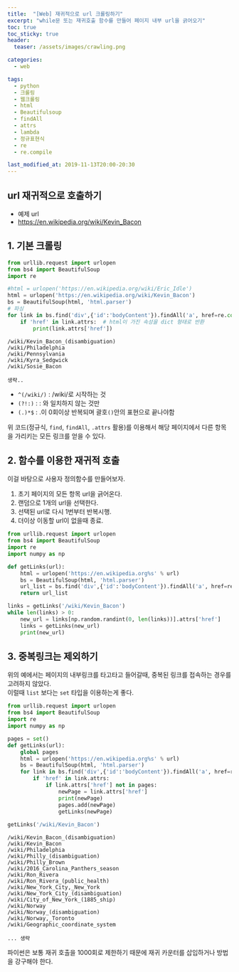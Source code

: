 ```yaml
---
title:  "[Web] 재귀적으로 url 크롤링하기"
excerpt: "while문 또는 재귀호출 함수를 만들어 페이지 내부 url을 긁어오기"
toc: true
toc_sticky: true
header:
  teaser: /assets/images/crawling.png

categories:
  - web

tags:
  - python
  - 크롤링
  - 웹크롤링
  - html
  - Beautifulsoup
  - findAll
  - attrs
  - lambda
  - 정규표현식
  - re
  - re.compile

last_modified_at: 2019-11-13T20:00-20:30
---
```



## url 재귀적으로 호출하기  

- 예제 url
- https://en.wikipedia.org/wiki/Kevin_Bacon

## 1. 기본 크롤링  


```python
from urllib.request import urlopen
from bs4 import BeautifulSoup
import re

#html = urlopen('https://en.wikipedia.org/wiki/Eric_Idle')
html = urlopen('https://en.wikipedia.org/wiki/Kevin_Bacon')
bs = BeautifulSoup(html, 'html.parser')
# 파싱
for link in bs.find('div',{'id':'bodyContent'}).findAll('a', href=re.compile("^(/wiki/)((?!:).)*$")):
    if 'href' in link.attrs:  # html이 가진 속성을 dict 형태로 반환
        print(link.attrs['href'])
```

    /wiki/Kevin_Bacon_(disambiguation)
    /wiki/Philadelphia
    /wiki/Pennsylvania
    /wiki/Kyra_Sedgwick
    /wiki/Sosie_Bacon

    생략..

- `^(/wiki/)` : /wiki/로 시작하는 것  
- `(?!:)` : : 와 일치하지 않는 것만
- `(.)*$` : .이 0회이상 반복되며 괄호`()`안의 표현으로 끝나야함  


위 코드(정규식, `find`, `findAll`, `.attrs` 활용)를 이용해서 해당 페이지에서 다른 항목을 가리키는 모든 링크를 얻을 수 있다.  

## 2. 함수를 이용한 재귀적 호출  


이걸 바탕으로 사용자 정의함수를 만들어보자.  

1. 초기 페이지의 모든 항목 url을 긁어온다.  
2. 랜덤으로 1개의 url을 선택한다.  
3. 선택된 url로 다시 1번부터 반복시행.  
4. 더이상 이동할 url이 없을때 종료.  


```python
from urllib.request import urlopen
from bs4 import BeautifulSoup
import re
import numpy as np

def getLinks(url):
    html = urlopen('https://en.wikipedia.org%s' % url)
    bs = BeautifulSoup(html, 'html.parser')
    url_list = bs.find('div',{'id':'bodyContent'}).findAll('a', href=re.compile("^(/wiki/)((?!:).)*$"))
    return url_list

links = getLinks('/wiki/Kevin_Bacon')
while len(links) > 0:
    new_url = links[np.random.randint(0, len(links))].attrs['href']
    links = getLinks(new_url)
    print(new_url)
```

## 3. 중복링크는 제외하기  

위의 예에서는 페이지의 내부링크를 타고타고 들어갈때, 중복된 링크를 접속하는 경우를 고려하지 않았다.  
이럴때 `list` 보다는 `set` 타입을 이용하는게 좋다.  


```python
from urllib.request import urlopen
from bs4 import BeautifulSoup
import re
import numpy as np

pages = set()
def getLinks(url):
    global pages
    html = urlopen('https://en.wikipedia.org%s' % url)
    bs = BeautifulSoup(html, 'html.parser')
    for link in bs.find('div',{'id':'bodyContent'}).findAll('a', href=re.compile("^(/wiki/)((?!:).)*$")):
        if 'href' in link.attrs:
            if link.attrs['href'] not in pages:
                newPage = link.attrs['href']
                print(newPage)
                pages.add(newPage)
                getLinks(newPage)
                
getLinks('/wiki/Kevin_Bacon')
```

    /wiki/Kevin_Bacon_(disambiguation)
    /wiki/Kevin_Bacon
    /wiki/Philadelphia
    /wiki/Philly_(disambiguation)
    /wiki/Philly_Brown
    /wiki/2016_Carolina_Panthers_season
    /wiki/Ron_Rivera
    /wiki/Ron_Rivera_(public_health)
    /wiki/New_York_City,_New_York
    /wiki/New_York_City_(disambiguation)
    /wiki/City_of_New_York_(1885_ship)
    /wiki/Norway
    /wiki/Norway_(disambiguation)
    /wiki/Norway,_Toronto
    /wiki/Geographic_coordinate_system

    ... 생략


파이썬은 보통 재귀 호출을 1000회로 제한하기 때문에 재귀 카운터를 삽입하거나 방법을 강구해야 한다.  

